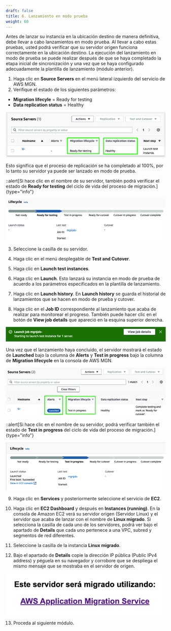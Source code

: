 ```yaml
---
draft: false
title: 6. Lanzamiento en modo prueba
weight: 60
---
```

Antes de lanzar su instancia en la ubicación destino de manera definitiva, debe llevar a cabo lanzamientos en modo prueba. Al llevar a cabo estas pruebas, usted podrá verificar que su servidor origen funciona correctamente en la ubicación destino. La ejecución del lanzamiento en modo de prueba se puede realizar después de que se haya completado la etapa inicial de sincronización y una vez que se haya configurado adecuadamente la plantilla de lanzamiento (módulo anterior).

1. Haga clic en **Source Servers** en el menú lateral izquierdo del servicio de AWS MGN.
2. Verifique el estado de los siguientes parámetros:

* **Migration lifecyle** = Ready for testing
* **Data replication status** = Healthy

![Data replication status = Healthy](/static/images/mgn/statushealthy.png)

Esto significa que el proceso de replicación se ha completado al 100%, por lo tanto su servidor ya puede ser lanzado en modo de prueba.

::alert[Si hace clic en el nombre de su servidor, también podrá verificar el estado de **Ready for testing** del ciclo de vida del proceso de migración.]{type="info"}

![Ready for testing](/static/images/mgn/readyfortesting.png)

3. Seleccione la casilla de su servidor.
4. Haga clic en el menú desplegable de **Test and Cutover**.
5. Haga clic en **Launch test instances**. 
6. Haga clic en **Launch**. Esto lanzará su instancia en modo de prueba de acuerdo a los parámetros especificados en la plantilla de lanzamiento.

7. Haga clic en **Launch history**. En **Launch history** se guarda el historial de lanzamientos que se hacen en modo de prueba y cutover.
8. Haga clic en el **Job ID** correspondiente al lanzamiento que acaba de realizar para monitorear el progreso. También puede hacer clic en el botón de **View job details** que apareció en la esquina superior derecha.

![View job details](/static/images/mgn/viewjobdetails.png)

Una vez que el lanzamiento haya concluido, el servidor mostrará el estado de **Launched** bajo la columna de **Alerts** y **Test in progress** bajo la columna de **Migration lifecycle** en la consola de AWS MGN.

![Servidor lanzado en modo prueba](/static/images/mgn/lanzado.png)

::alert[Si hace clic en el nombre de su servidor, podrá verificar también el estado de **Test in progress** del ciclo de vida del proceso de migración.]{type="info"}

![Test in progress](/static/images/mgn/testinprogress.png)

9. Haga clic en **Services** y posteriormente seleccione el servicio de **EC2**.
10. Haga clic en **EC2 Dashboard** y después en **Instances (running)**. En la consola de Amazon EC2 verá su servidor origen (Servidor Linux) y el servidor que acaba de lanzar con el nombre de **Linux migrado**. Si selecciona la casilla de cada uno de los servidores, podrá ver bajo el apartado de **Details** que cada uno pertenece a una VPC, subred y segmentos de red diferentes.

11. Seleccione la casilla de la instancia **Linux migrado**.
12. Bajo el apartado de **Details** copie la dirección IP pública (Public IPv4 address) y péguela en su navegador y corrobore que se despliega el mismo mensaje que se mostraba en el servidor de origen.
 
![Este servidor será migrado utilizando AWS Application Migration Service](/static/images/mgn/seramigrado.png)

13. Proceda al siguiente módulo.